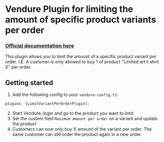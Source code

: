 # Vendure Plugin for limiting the amount of specific product variants per order

### [Official documentation here](https://pinelab-plugins.com/plugin/vendure-plugin-limit-product-per-order)

This plugin allows you to limit the amount of a specific product variant per order. I.E. A customer is only allowed to
buy 1 of product "Limited art t-shirt X" per order.

## Getting started

1. Add the following config to your `vendure-config.ts`:

```ts
plugins: [LimitVariantPerOrderPlugin];
```

2. Start Vendure, login and go to the product you want to limit.
3. Set the custom field `Maximum amount per order` on a variant and update the product
4. Customers can now only buy X amount of the variant per order. The same customer can still order the product again in
   a new order.
